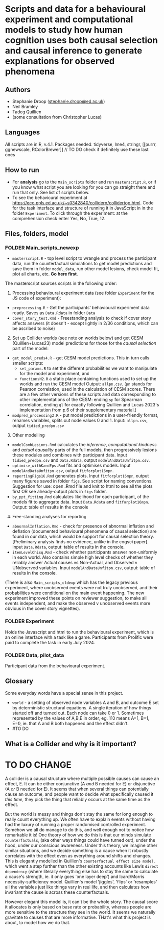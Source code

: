 # Scripts and data for a behavioural experiment and computational models to study how human cognition uses both causal selection and causal inference to generate explanations for observed phenomena

## Authors

- Stephanie Droop (stephanie.droop@ed.ac.uk)
- Neil Bramley
- Tadeg Quillien
- (some consultation from Christopher Lucas)

## Languages

All scripts are in R, v.4.1. Packages needed: tidyverse, lme4, stringr, [[purrr, ggnewscale, RColorBrewer]] // TO DO check if definitely use these last ones

## How to run

- For **analysis** go to the `Main_scripts` folder and run `masterscript.R`, or if you know what script you are looking for you can go straight there and run that only. See list of scripts below.
- To see the behavioural experiment at https://eco.ppls.ed.ac.uk/~s0342840/collidern/collidertop.html. Code for the task interface and structure of running it in JavaScript in in the folder `Experiment`. To click through the experiment: at the comprehension check enter Yes, No, True, 12.

## Files, folders, model

### FOLDER Main_scripts_newexp

- `masterscript.R` - top level script to wrangle and process the participant data, run the counterfactual simulations to get model predictions and save them in folder `model_data`, run other model lesions, check model fit, plot all charts, etc. **Go here first**.

The masterscript sources scripts in the following order:

1. Processing behavioural experiment data (see folder `Experiment` for the JS code of experiment):

- `preprocessing.R` - Get the participants' behavioural experiment data ready. Saves as `Data.Rdata` in folder `Data`
- `cover_story_test.Rmd` - Freestanding analysis to check if cover story affects answers (it doesn't - except lightly in 2/36 conditions, which can be ascribed to noise)

2. Set up Collider worlds (see note on worlds below) and get CESM (Quillien+Lucas23) model predictions for those for the _causal selection_ part of the model:

- `get_model_preds4.R` - get CESM model predictions. This in turn calls smaller scripts:
  - `set_params.R` to set the different probabilities we want to manipulate for the model and experiment, and
  - `functionsN2.R` a static place containing functions used to set up the worlds and run the CESM model
    Output: `allpn.csv`. (`pn` stands for Pearson correlation, used in the calculation of CESM scores. There are a few other versions of these scripts and data corresponding to other implementations of the CESM: ending `sp` for Spearman correlation, ending `ql` for exactly following Quillien and Lucas 2023's implementation from p.6 of their supplementary material.)
- `modpred_processing2.R` - put model predictions in a user-friendly format, renames variables, splits out node values 0 and 1. Input: `allpn.csv`, output `tidied_predpn.csv`

3. Other modelling

- `modelCombLesions.Rmd` calculates the _inference_, _computational kindness_ and _actual causality_ parts of the full models, then progressively lesions these modules and combines with participant data. Input `tidied_predpn.csv` and `Data.Rdata`, output `modelAndDataUnfitpn.csv`.
- `optimise_withKandEps.Rmd` fits and optimises models. Input `modelAndDataUnfitpn.csv`, output `fitforplot16mpn`.
- `reportingFigs16.Rmd` generates plots. Input `fitforplot16mpn`, output many figures saved in folder `figs`. See script for naming conventions. Suggestion for use: open .Rmd file and knit to html to see all the plots first OR see already-output plots in `figs` folder.
- `by_ppt_fitting.Rmd` calculates likelihood for each participant, of the models fit to aggregate data. Input `Data.Rdata` and `fitforplot16mpn`. Output: table of results in the console

4. Free-standing analyses for reporting

- `abnormalInflation.Rmd` - check for presence of abnormal inflation and deflation (documented behavioural phenomena of causal selection) are found in our data, which would be support for causal selection theory. [Preliminary analysis finds no evidence, unlike in the cogsci paper]. Input `Data.Rdata`, output: table of results in the console.
- `itemLevelChisq.Rmd` - check whether participants answer non-uniformly in each world. Also contains simple high level checks of whether they reliably answer Actual causes vs Non-Actual, and Observed v UNobserved variables. Input `modelAndDataUnfitpn.csv`, output: table of results in the console.

(There is also `Main_scripts_oldexp` which has the legacy previous experiment, where unobserved events were not truly unobserved, and their probabilities were conditional on the main event happening. The new experiment improved these points on reviewer suggestion, to make all events independent, and make the observed v unobserved events more obvious in the cover story vignettes).

### FOLDER Experiment

Holds the Javascript and html to run the behavioural experiment, which is an online interface with a task like a game. Participants from Prolific were paid to complete the task in early July 2024.

### FOLDER Data, pilot_data

Participant data from the behavioural experiment.

## Glossary

Some everyday words have a special sense in this project.

- `world` - a setting of observed node variables A and B, and outcome E set by deterministic structural equations. A single iteration of how things started off and turned out. Each node can take 0 or 1. Sometimes represented by the values of A,B,E in order, eg. 110 means A=1, B=1, E=0, ie. that A and B both happened and the effect didn't.
- #TO DO

## What is a Collider and why is it important?

# TO DO CHANGE

A collider is a causal structure where multiple possible causes can cause an effect, E. It can be either conjunctive (A _and_ B needed for E) or disjunctive (A _or_ B needed for E). It seems that when several things can potentially cause an outcome, and people want to decide what specifically caused it _this time_, they pick the thing that reliably occurs at the same time as the effect.

But the world is messy and things don't stay the same for long enough to really count everything up. We often have to explain events without having had the luxury of running a proper randomised controlled experiment. Somehow we all do manage to do this, and well enough not to notice how remarkable it is! One theory of how we do this is that our minds simulate `counterfactuals`, (aka other ways things could have turned out), under the hood, under our conscious awareness. Under this theory, we imagine other similar situations, and we decide something is a cause when it robustly correlates with the effect even as everything around shifts and changes. This is elegantly modelled in Quillien's `counterfactual effect size model`, which went a step further than the other existing accounts like Lewis `direct dependency` (where literally everything else has to stay the same to calculate a cause's strength, ie. it only goes 'one layer deep') and Icard/Morris necessity-sufficiency model. Quillien's model 'jiggles', 'flips' or 'resamples' all the variables just like things vary in real life, and then calculates how invariant the cause is across these counterfactuals.

However elegant this model is, it can't be the whole story. The causal score it allocates is only based on base rate or probability, whereas people are more sensitive to the structure they see in the world. It seems we naturally gravitate to causes that are more informative. THat's what this project is about, to model how we do that.
